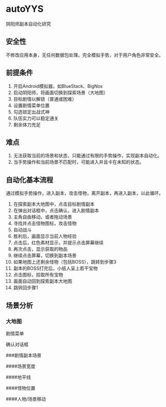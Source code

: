 # autoYYS
阴阳师副本自动化研究

## 安全性
不修改应用本身，无任何数据包处理。完全模拟手势，对于用户角色非常安全。

## 前提条件
1. 开启Android模拟器，如BlueStack、BigNox
2. 启动阴阳师，将画面切换到探索场景（大地图）
3. 目标剧情以解锁（普通或困难）
4. 设置剧情菜单位置
5. 勾选锁定出战式神
6. 队伍实力可以稳定通关
7. 剩余体力充足

## 难点
1. 无法获取当前的场景和状态，只能通过有限的手势操作，实现副本自动化。
2. 当手势操作和当前场景不匹配时，可能进入并且卡在未知的状态。

## 自动化基本流程
通过模拟手势操作，进入副本，攻击怪物，离开副本，再进入副本，以此循环。

1. 在探索副本大地图中，点击目标剧情副本
2. 在弹出对话框中，点击确认，进入剧情副本
3. 主角自由移动，或者拖动场景
4. 寻找并点击怪物图标，攻击怪物
5. 自动战斗
6. 胜利后，画面显示当前人物经验
7. 点击后，红色素材显示，并提示点击屏幕继续
8. 再次点击，显示获取的物品
9. 继续点击屏幕，切换到副本场景
10. 如果地图上还剩余怪物（包括BOSS），跳转到步骤3
11. 副本的BOSS打完后，小纸人呈上若干宝物
12. 点击图标，拾取所有宝物
13. 画面自动回到探索副本大地图
14. 跳转回步骤1


## 场景分析

### 大地图

剧情菜单

确认对话框

###剧情副本场景

####场景宽度

####地平线

####怪物位置

####人物/场景移动

